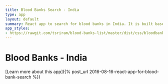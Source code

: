 ```yaml
---
title: Blood Banks Search - India
type: app
layout: default
summary: React app to search for blood banks in India. It is built based on Flux architecture and uses Alt.js for implementation. It uses static JSON data from data.gov.in hosted on Github.
app_styles: 
- https://rawgit.com/tsriram/blood-banks-list/master/dist/css/bloodbanks.css
---
```


<h1>Blood Banks - India</h1>
[Learn more about this app]({% post_url 2016-08-16-react-app-for-blood-bank-search %})
<div id='bloodbanks'></div>
<script type="text/javascript" async src="https://rawgit.com/tsriram/blood-banks-list/master/dist/js/app.js"></script>
